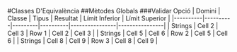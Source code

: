 #Classes D'Equivalència
##Mètodes Globals
###Validar Opció
|  Domini  |  Classe  |  Tipus  | Resultat | Límit Inferior | Límit Superior |
|----------|----------|---------|----------|----------------|----------------|
| Strings    | Cell 2   | Cell 3  | Row 1    |     Cell 2     |     Cell 3     |
| Strings    | Cell 5   | Cell 6  | Row 2    |     Cell 5     |     Cell 6     |
| Strings    | Cell 8   | Cell 9  | Row 3    |     Cell 8     |     Cell 9     |
